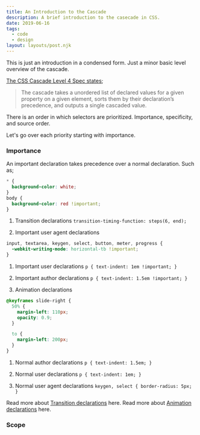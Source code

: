 ```yaml
---
title: An Introduction to the Cascade
description: A brief introduction to the casecade in CSS.
date: 2019-06-16
tags:
  - code
  - design
layout: layouts/post.njk
---
```


This is just an introduction in a condensed form. Just a minor basic level overview of the cascade.

[The CSS Cascade Level 4 Spec states](https://www.w3.org/TR/css-cascade-4/#cascading);

<blockquote cite="CSS Cascade Level 4 Spec">The cascade takes a unordered list of declared values for a given property on a given element, sorts them by their declaration’s precedence, and outputs a single cascaded value.</blockquote>

There is an order in which selectors are prioritized. Importance, specificity, and source order.

Let's go over each priority starting with importance.

### Importance

An important declaration takes precedence over a normal declaration. Such as;

```css
* {
  background-color: white;
}
body {
  background-color: red !important;
}
```

1. Transition declarations `transition-timing-function: steps(6, end);`

1. Important user agent declarations

```css
input, textarea, keygen, select, button, meter, progress {
  -webkit-writing-mode: horizontal-tb !important;
}
```

1. Important user declarations `p { text-indent: 1em !important; }`

1. Important author declarations `p { text-indent: 1.5em !important; }`

1. Animation declarations

```css
@keyframes slide-right {
  50% {
    margin-left: 110px;
    opacity: 0.9;
  }

  to {
    margin-left: 200px;
  }
}
```

1. Normal author declarations `p { text-indent: 1.5em; }`

1. Normal user declarations `p { text-indent: 1em; }`

1. Normal user agent declarations `keygen, select { border-radius: 5px; }`

Read more about [Transition declarations](https://www.w3.org/TR/css-cascade-4/#biblio-css-transitions-1) here.
Read more about [Animation declarations](https://www.w3.org/TR/css-cascade-4/#biblio-css-animations-1) here.

### Scope

